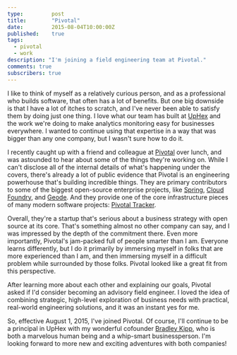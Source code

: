 ```yaml
---
type:         post
title:        "Pivotal"
date:         2015-08-04T10:00:00Z
published:    true
tags:
  - pivotal
  - work
description: "I'm joining a field engineering team at Pivotal."
comments: true
subscribers: true
---
```


I like to think of myself as a relatively curious person, and as a professional who builds software, that often has a lot of benefits. But one big downside is that I have a lot of itches to scratch, and I've never been able to satisfy them by doing just one thing. I love what our team has built at [UpHex](http://uphex.com) and the work we're doing to make analytics monitoring easy for businesses everywhere. I wanted to continue using that expertise in a way that was bigger than any one company, but I wasn't sure how to do it.

I recently caught up with a friend and colleague at [Pivotal](https://pivotal.io) over lunch, and was astounded to hear about some of the things they're working on. While I can't disclose all of the internal details of what's happening under the covers, there's already a lot of public evidence that Pivotal is an engineering powerhouse that's building incredible things. They are primary contributors to some of the biggest open-source enterprise projects, like [Spring](https://spring.io), [Cloud Foundry](https://www.cloudfoundry.org/), and [Geode](http://geode.incubator.apache.org/). And they provide one of the core infrastructure pieces of many modern software projects: [Pivotal Tracker](https://www.pivotaltracker.com).

Overall, they're a startup that's serious about a business strategy with open source at its core. That's something almost no other company can say, and I was impressed by the depth of the commitment there. Even more importantly, Pivotal's jam-packed full of people smarter than I am. Everyone learns differently, but I do it primarily by immersing myself in folks that are more experienced than I am, and then immersing myself in a difficult problem while surrounded by those folks. Pivotal looked like a great fit from this perspective.

After learning more about each other and explaining our goals, Pivotal asked if I'd consider becoming an advisory field engineer. I loved the idea of combining strategic, high-level exploration of business needs with practical, real-world engineering solutions, and it was an instant yes for me.

So, effective August 1, 2015, I've joined Pivotal. Of course, I'll continue to be a principal in UpHex with my wonderful cofounder [Bradley Kipp](https://twitter.com/justthekipp), who is both a marvelous human being and a whip-smart businessperson. I'm looking forward to more new and exciting adventures with both companies!
